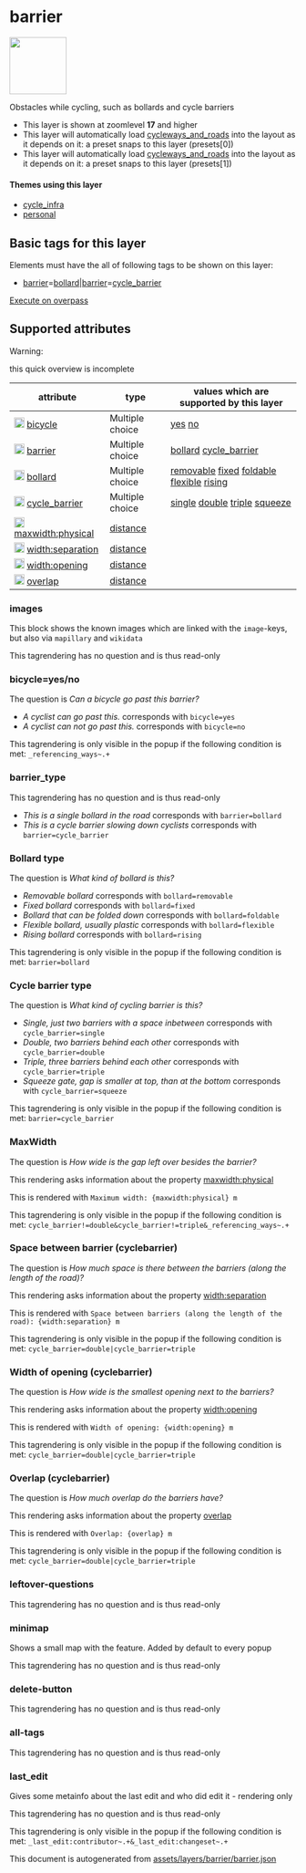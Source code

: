 [//]: # (WARNING: this file is automatically generated. Please find the sources at the bottom and edit those sources)

 barrier 
=========



<img src='https://mapcomplete.osm.be/./assets/layers/barrier/barrier.svg' height="100px"> 

Obstacles while cycling, such as bollards and cycle barriers






  - This layer is shown at zoomlevel **17** and higher
  - This layer will automatically load  [cycleways_and_roads](./cycleways_and_roads.md)  into the layout as it depends on it:  a preset snaps to this layer (presets[0])
  - This layer will automatically load  [cycleways_and_roads](./cycleways_and_roads.md)  into the layout as it depends on it:  a preset snaps to this layer (presets[1])




#### Themes using this layer 





  - [cycle_infra](https://mapcomplete.osm.be/cycle_infra)
  - [personal](https://mapcomplete.osm.be/personal)




 Basic tags for this layer 
---------------------------



Elements must have the all of following tags to be shown on this layer:



  - <a href='https://wiki.openstreetmap.org/wiki/Key:barrier' target='_blank'>barrier</a>=<a href='https://wiki.openstreetmap.org/wiki/Tag:barrier%3Dbollard' target='_blank'>bollard</a>|<a href='https://wiki.openstreetmap.org/wiki/Key:barrier' target='_blank'>barrier</a>=<a href='https://wiki.openstreetmap.org/wiki/Tag:barrier%3Dcycle_barrier' target='_blank'>cycle_barrier</a>


[Execute on overpass](http://overpass-turbo.eu/?Q=%5Bout%3Ajson%5D%5Btimeout%3A90%5D%3B(%20%20%20%20nwr%5B%22barrier%22%3D%22bollard%22%5D(%7B%7Bbbox%7D%7D)%3B%0A%20%20%20%20nwr%5B%22barrier%22%3D%22cycle_barrier%22%5D(%7B%7Bbbox%7D%7D)%3B%0A)%3Bout%20body%3B%3E%3Bout%20skel%20qt%3B)



 Supported attributes 
----------------------



Warning: 

this quick overview is incomplete



attribute | type | values which are supported by this layer
----------- | ------ | ------------------------------------------
[<img src='https://mapcomplete.osm.be/assets/svg/statistics.svg' height='18px'>](https://taginfo.openstreetmap.org/keys/bicycle#values) [bicycle](https://wiki.openstreetmap.org/wiki/Key:bicycle) | Multiple choice | [yes](https://wiki.openstreetmap.org/wiki/Tag:bicycle%3Dyes) [no](https://wiki.openstreetmap.org/wiki/Tag:bicycle%3Dno)
[<img src='https://mapcomplete.osm.be/assets/svg/statistics.svg' height='18px'>](https://taginfo.openstreetmap.org/keys/barrier#values) [barrier](https://wiki.openstreetmap.org/wiki/Key:barrier) | Multiple choice | [bollard](https://wiki.openstreetmap.org/wiki/Tag:barrier%3Dbollard) [cycle_barrier](https://wiki.openstreetmap.org/wiki/Tag:barrier%3Dcycle_barrier)
[<img src='https://mapcomplete.osm.be/assets/svg/statistics.svg' height='18px'>](https://taginfo.openstreetmap.org/keys/bollard#values) [bollard](https://wiki.openstreetmap.org/wiki/Key:bollard) | Multiple choice | [removable](https://wiki.openstreetmap.org/wiki/Tag:bollard%3Dremovable) [fixed](https://wiki.openstreetmap.org/wiki/Tag:bollard%3Dfixed) [foldable](https://wiki.openstreetmap.org/wiki/Tag:bollard%3Dfoldable) [flexible](https://wiki.openstreetmap.org/wiki/Tag:bollard%3Dflexible) [rising](https://wiki.openstreetmap.org/wiki/Tag:bollard%3Drising)
[<img src='https://mapcomplete.osm.be/assets/svg/statistics.svg' height='18px'>](https://taginfo.openstreetmap.org/keys/cycle_barrier#values) [cycle_barrier](https://wiki.openstreetmap.org/wiki/Key:cycle_barrier) | Multiple choice | [single](https://wiki.openstreetmap.org/wiki/Tag:cycle_barrier%3Dsingle) [double](https://wiki.openstreetmap.org/wiki/Tag:cycle_barrier%3Ddouble) [triple](https://wiki.openstreetmap.org/wiki/Tag:cycle_barrier%3Dtriple) [squeeze](https://wiki.openstreetmap.org/wiki/Tag:cycle_barrier%3Dsqueeze)
[<img src='https://mapcomplete.osm.be/assets/svg/statistics.svg' height='18px'>](https://taginfo.openstreetmap.org/keys/maxwidth:physical#values) [maxwidth:physical](https://wiki.openstreetmap.org/wiki/Key:maxwidth:physical) | [distance](../SpecialInputElements.md#distance) | 
[<img src='https://mapcomplete.osm.be/assets/svg/statistics.svg' height='18px'>](https://taginfo.openstreetmap.org/keys/width:separation#values) [width:separation](https://wiki.openstreetmap.org/wiki/Key:width:separation) | [distance](../SpecialInputElements.md#distance) | 
[<img src='https://mapcomplete.osm.be/assets/svg/statistics.svg' height='18px'>](https://taginfo.openstreetmap.org/keys/width:opening#values) [width:opening](https://wiki.openstreetmap.org/wiki/Key:width:opening) | [distance](../SpecialInputElements.md#distance) | 
[<img src='https://mapcomplete.osm.be/assets/svg/statistics.svg' height='18px'>](https://taginfo.openstreetmap.org/keys/overlap#values) [overlap](https://wiki.openstreetmap.org/wiki/Key:overlap) | [distance](../SpecialInputElements.md#distance) | 




### images 



This block shows the known images which are linked with the `image`-keys, but also via `mapillary` and `wikidata`

This tagrendering has no question and is thus read-only





### bicycle=yes/no 



The question is  *Can a bicycle go past this barrier?*





  - *A cyclist can go past this.*  corresponds with  `bicycle=yes`
  - *A cyclist can not go past this.*  corresponds with  `bicycle=no`


This tagrendering is only visible in the popup if the following condition is met: `_referencing_ways~.+`



### barrier_type 



This tagrendering has no question and is thus read-only





  - *This is a single bollard in the road*  corresponds with  `barrier=bollard`
  - *This is a cycle barrier slowing down cyclists*  corresponds with  `barrier=cycle_barrier`




### Bollard type 



The question is  *What kind of bollard is this?*





  - *Removable bollard*  corresponds with  `bollard=removable`
  - *Fixed bollard*  corresponds with  `bollard=fixed`
  - *Bollard that can be folded down*  corresponds with  `bollard=foldable`
  - *Flexible bollard, usually plastic*  corresponds with  `bollard=flexible`
  - *Rising bollard*  corresponds with  `bollard=rising`


This tagrendering is only visible in the popup if the following condition is met: `barrier=bollard`



### Cycle barrier type 



The question is  *What kind of cycling barrier is this?*





  - *Single, just two barriers with a space inbetween*  corresponds with  `cycle_barrier=single`
  - *Double, two barriers behind each other*  corresponds with  `cycle_barrier=double`
  - *Triple, three barriers behind each other*  corresponds with  `cycle_barrier=triple`
  - *Squeeze gate, gap is smaller at top, than at the bottom*  corresponds with  `cycle_barrier=squeeze`


This tagrendering is only visible in the popup if the following condition is met: `barrier=cycle_barrier`



### MaxWidth 



The question is  *How wide is the gap left over besides the barrier?*

This rendering asks information about the property  [maxwidth:physical](https://wiki.openstreetmap.org/wiki/Key:maxwidth:physical) 

This is rendered with  `Maximum width: {maxwidth:physical} m`



This tagrendering is only visible in the popup if the following condition is met: `cycle_barrier!=double&cycle_barrier!=triple&_referencing_ways~.+`



### Space between barrier (cyclebarrier) 



The question is  *How much space is there between the barriers (along the length of the road)?*

This rendering asks information about the property  [width:separation](https://wiki.openstreetmap.org/wiki/Key:width:separation) 

This is rendered with  `Space between barriers (along the length of the road): {width:separation} m`



This tagrendering is only visible in the popup if the following condition is met: `cycle_barrier=double|cycle_barrier=triple`



### Width of opening (cyclebarrier) 



The question is  *How wide is the smallest opening next to the barriers?*

This rendering asks information about the property  [width:opening](https://wiki.openstreetmap.org/wiki/Key:width:opening) 

This is rendered with  `Width of opening: {width:opening} m`



This tagrendering is only visible in the popup if the following condition is met: `cycle_barrier=double|cycle_barrier=triple`



### Overlap (cyclebarrier) 



The question is  *How much overlap do the barriers have?*

This rendering asks information about the property  [overlap](https://wiki.openstreetmap.org/wiki/Key:overlap) 

This is rendered with  `Overlap: {overlap} m`



This tagrendering is only visible in the popup if the following condition is met: `cycle_barrier=double|cycle_barrier=triple`



### leftover-questions 



This tagrendering has no question and is thus read-only





### minimap 



Shows a small map with the feature. Added by default to every popup

This tagrendering has no question and is thus read-only





### delete-button 



This tagrendering has no question and is thus read-only





### all-tags 



This tagrendering has no question and is thus read-only





### last_edit 



Gives some metainfo about the last edit and who did edit it - rendering only

This tagrendering has no question and is thus read-only



This tagrendering is only visible in the popup if the following condition is met: `_last_edit:contributor~.+&_last_edit:changeset~.+` 

This document is autogenerated from [assets/layers/barrier/barrier.json](https://github.com/pietervdvn/MapComplete/blob/develop/assets/layers/barrier/barrier.json)
